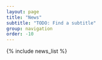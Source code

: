 ```yaml
---
layout: page
title: "News"
subtitle: "TODO: Find a subtitle"
group: navigation
order: -10
---
```


{% include news_list %}